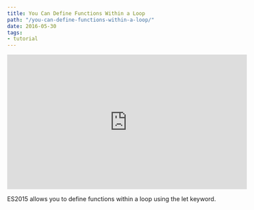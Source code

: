 ```yaml
---
title: You Can Define Functions Within a Loop
path: "/you-can-define-functions-within-a-loop/"
date: 2016-05-30
tags:
- tutorial
---
```


<iframe width="560" height="315" src="https://www.youtube.com/embed/EeudJK6u2mk" frameborder="0" allowfullscreen></iframe>

ES2015 allows you to define functions within a loop using the let keyword.
